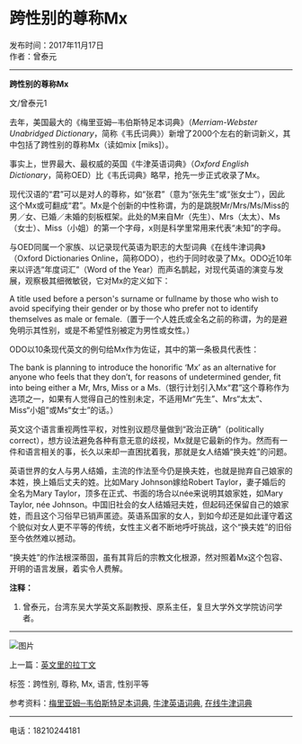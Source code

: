 # 跨性别的尊称Mx

发布时间：2017年11月17日   
作者：曾泰元

---

**跨性别的尊称Mx**

文/曾泰元1

去年，美国最大的《梅里亚姆─韦伯斯特足本词典》（_Merriam-Webster Unabridged Dictionary_，简称《韦氏词典》）新增了2000个左右的新词新义，其中包括了跨性别的尊称Mx（读如mix \[miks\]）。

事实上，世界最大、最权威的英国《牛津英语词典》（_Oxford English Dictionary_，简称OED）比《韦氏词典》略早，抢先一步正式收录了Mx。

现代汉语的“君”可以是对人的尊称，如“张君”（意为“张先生”或“张女士”），因此这个Mx或可翻成“君”。Mx是个创新的中性称谓，为的是跳脱Mr/Mrs/Ms/Miss的男／女、已婚／未婚的刻板框架。此处的M来自Mr（先生）、Mrs（太太）、Ms（女士）、Miss（小姐）的第一个字母，x则是科学里常用来代表“未知”的字母。

与OED同属一个家族、以记录现代英语为职志的大型词典《在线牛津词典》（Oxford Dictionaries Online，简称ODO），也约于同时收录了Mx。ODO近10年来以评选“年度词汇”（Word of the Year）而声名鹊起，对现代英语的演变与发展，观察极其细微敏锐，它对Mx的定义如下：

A title used before a person's surname or fullname by those who wish to avoid specifying their gender or by those who prefer not to identify themselves as male or female.（置于一个人姓氏或全名之前的称谓，为的是避免明示其性别，或是不希望性别被定为男性或女性。）

ODO以10条现代英文的例句给Mx作为佐证，其中的第一条极具代表性：

The bank is planning to introduce the honorific ‘Mx’ as an alternative for anyone who feels that they don’t, for reasons of undetermined gender, fit into being either a Mr, Mrs, Miss or a Ms.（银行计划引入Mx“君”这个尊称作为选项之一，如果有人觉得自己的性别未定，不适用Mr“先生”、Mrs“太太”、Miss“小姐”或Ms“女士”的话。）

英文这个语言重视两性平权，对性别议题尽量做到“政治正确”（politically correct），想方设法避免各种有意无意的歧视，Mx就是它最新的作为。然而有一件和语言相关的事，长久以来却一直困扰着我，那就是女人结婚“换夫姓”的问题。

英语世界的女人与男人结婚，主流的作法至今仍是换夫姓，也就是抛弃自己娘家的本姓，换上婚后丈夫的姓。比如Mary Johnson嫁给Robert Taylor，妻子婚后的全名为Mary Taylor，顶多在正式、书面的场合以née来说明其娘家姓，如Mary Taylor, née Johnson。中国旧社会的女人结婚冠夫姓，但起码还保留自己的娘家姓，而且这个习俗早已销声匿迹。英语系国家的女人，到如今却还是如此谨守着这个貌似对女人更不平等的传统，女性主义者不断地呼吁挑战，这个“换夫姓”的旧俗至今依然难以撼动。

“换夫姓”的作法根深蒂固，虽有其背后的宗教文化根源，然对照着Mx这个包容、开明的语言发展，着实令人费解。

**注释：**

1. 曾泰元，台湾东吴大学英文系副教授、原系主任，复旦大学外文学院访问学者。

---

![图片](https://example.com/yourimage.jpg)

上一篇：[英文里的拉丁文](/information/detail/id/821/author/157.html)

标签：跨性别, 尊称, Mx, 语言, 性别平等

参考资料：[梅里亚姆─韦伯斯特足本词典](https://www.merriam-webster.com/), [牛津英语词典](https://www.oed.com/), [在线牛津词典](https://www.oxforddictionaries.com/)

---

电话：18210244181